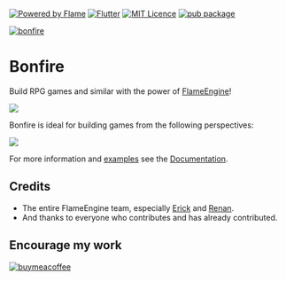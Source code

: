 [![Powered by Flame](https://img.shields.io/badge/Powered%20by-%F0%9F%94%A5-orange.svg)](https://flame-engine.org)
[![Flutter](https://img.shields.io/badge/Made%20with-Flutter-blue.svg)](https://flutter.dev/)
[![MIT Licence](https://badges.frapsoft.com/os/mit/mit.svg?v=103)](https://opensource.org/licenses/mit-license.php)
[![pub package](https://img.shields.io/pub/v/bonfire.svg)](https://pub.dev/packages/bonfire)


[![bonfire](https://github.com/RafaelBarbosatec/bonfire/blob/master/media/bonfire.gif)](https://bonfire-engine.github.io/)


# Bonfire

Build RPG games and similar with the power of [FlameEngine](https://flame-engine.org/)!

![](https://github.com/RafaelBarbosatec/bonfire/blob/master/media/video.gif)

Bonfire is ideal for building games from the following perspectives:

![](https://github.com/RafaelBarbosatec/bonfire/blob/feature/separate-player/media/perspectiva.jpg)

For more information and [examples](https://bonfire-engine.github.io/#/examples) see the [Documentation](https://bonfire-engine.github.io/).

## Credits

 * The entire FlameEngine team, especially [Erick](https://github.com/erickzanardo) and [Renan](https://github.com/renancaraujo).
 * And thanks to everyone who contributes and has already contributed.

## Encourage my work

[![buymeacoffee](https://user-images.githubusercontent.com/835641/60540201-fcd7fa00-9ce4-11e9-87ec-1e98568e9f58.png)](https://www.buymeacoffee.com/rafaelbarbosa)

 

